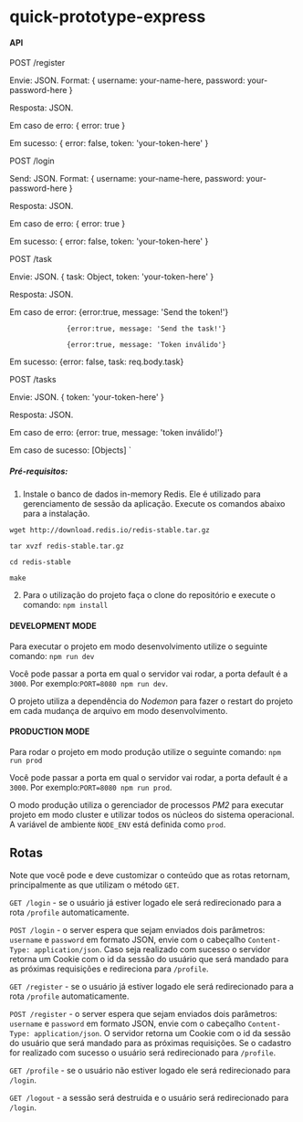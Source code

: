 # quick-prototype-express

#### API
POST /register

Envie: JSON. Format: { username: your-name-here, password: your-password-here }

Resposta: JSON.

Em caso de erro: { error: true }

Em sucesso: { error: false, token: 'your-token-here' }

POST /login

Send: JSON. Format: { username: your-name-here, password: your-password-here }

Resposta: JSON.

Em caso de erro: { error: true }

Em sucesso: { error: false, token: 'your-token-here' }

POST /task

Envie: JSON. { task: Object, token: 'your-token-here' }

Resposta: JSON.

Em caso de error: {error:true, message: 'Send the token!'}

                  {error:true, message: 'Send the task!'}
                  
                  {error:true, message: 'Token inválido'}
                  
                  
Em sucesso: {error: false, task: req.body.task}


POST /tasks

Envie: JSON. { token: 'your-token-here' }

Resposta: JSON.

Em caso de erro: {error: true, message: 'token inválido!'}

Em caso de sucesso: [Objects]
`

##### Pré-requisitos:

1) Instale o banco de dados in-memory Redis. Ele é utilizado para gerenciamento de sessão da aplicação. Execute os comandos abaixo para a instalação.

`wget http://download.redis.io/redis-stable.tar.gz`

`tar xvzf redis-stable.tar.gz`

`cd redis-stable`

`make`

2) Para o utilização do projeto faça o clone do repositório e execute o comando: `npm install`

#### DEVELOPMENT MODE

Para executar o projeto em modo desenvolvimento utilize o seguinte comando: `npm run dev`

Você pode passar a porta em qual o servidor vai rodar, a porta default é a `3000`. Por exemplo:`PORT=8080 npm run dev`.

O projeto utiliza a dependência do  _Nodemon_ para fazer o restart do projeto em cada mudança de arquivo em modo desenvolvimento.

#### PRODUCTION MODE

Para rodar o projeto em modo produção utilize o seguinte comando: `npm run prod`

Você pode passar a porta em qual o servidor vai rodar, a porta default é a `3000`. Por exemplo:`PORT=8080 npm run prod`.

O modo produção utiliza o gerenciador de processos _PM2_ para executar projeto em modo cluster e utilizar todos os núcleos do sistema operacional. A variável de ambiente `ǸODE_ENV` está definida como `prod`.

## Rotas

Note que você pode e deve customizar o conteúdo que as rotas retornam, principalmente as que utilizam o método `GET`.

`GET /login` - se o usuário já estiver logado ele será redirecionado para a rota `/profile` automaticamente.

`POST /login` - o server espera que sejam enviados dois parâmetros: `username` e `password` em formato JSON, envie com o cabeçalho `Content-Type: application/json`. Caso seja realizado com sucesso o servidor retorna um Cookie com o id da sessão do usuário que será mandado para as próximas requisições e redireciona para `/profile`.

`GET /register` - se o usuário já estiver logado ele será redirecionado para a rota `/profile` automaticamente.

`POST /register` - o server espera que sejam enviados dois parâmetros: `username` e `password` em formato JSON, envie com o cabeçalho `Content-Type: application/json`. O servidor retorna um Cookie com o id da sessão do usuário que será mandado para as próximas requisições. Se o cadastro for realizado com sucesso o usuário será redirecionado para `/profile`.

`GET /profile` - se o usuário não estiver logado ele será redirecionado para `/login`.

`GET /logout` - a sessão será destruida e o usuário será redirecionado para `/login`.
